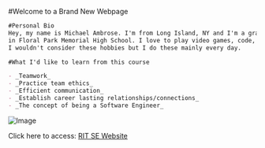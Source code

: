 #Welcome to a Brand New Webpage

```markdown
#Personal Bio
Hey, my name is Michael Ambrose. I'm from Long Island, NY and I'm a graduate from the class of 2020
in Floral Park Memorial High School. I love to play video games, code, and hangout with friends. 
I wouldn't consider these hobbies but I do these mainly every day.

#What I'd like to learn from this course

- _Teamwork_
- _Practice team ethics_
- _Efficient communication_
- _Establish career lasting relationships/connections_
- _The concept of being a Software Engineer_

```
![Image](https://www.thespruceeats.com/thmb/W-Ur-ceUIwo0XLyBPzT2VwcwgJU=/1500x1000/filters:fill(auto,1)/gluten-free-new-york-cheesecake-1450985-hero-01-dc54f9daf38044238b495c7cefc191fa.jpg)

Click here to access: [RIT SE Website](https://www.rit.edu/computing/department-software-engineering)

